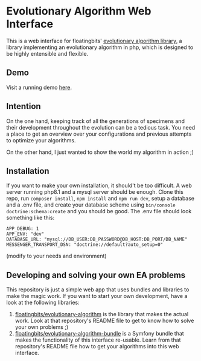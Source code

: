 # Evolutionary Algorithm Web Interface

This is a web interface for floatingbits' [evolutionary algorithm library](https://github.com/floatingbits/evolutionary-algorithm),
a library implementing an evolutionary algorithm in php, which is designed to be highly entensible and flexible. 

## Demo
Visit a running demo [here](http://ea.floatingbitsmedia.de/).

## Intention
On the one hand, keeping track of all the generations of specimens and their development throughout the evolution can be a 
tedious task. You need a place to get an overview over your configurations and previous attempts to optimize your algorithms.

On the other hand, I just wanted to show the world my algorithm in action ;)

## Installation
If you want to make your own installation, it should't be too difficult. A web server running php8.1 and a mysql server should be enough. 
Clone this repo, run `composer install`, `npm install` and `npm run dev`, setup a database and a .env file,
and create your database scheme using `bin/console doctrine:schema:create` and you should be good. 
The .env file should look something like this:
``` 
APP_DEBUG: 1 
APP_ENV: "dev" 
DATABASE_URL: "mysql://DB_USER:DB_PASSWORD@DB_HOST:DB_PORT/DB_NAME"
MESSENGER_TRANSPORT_DSN: "doctrine://default?auto_setup=0"
```
(modify to your needs and environment)

## Developing and solving your own EA problems
This repository is just a simple web app that uses bundles and libraries to make the magic work.
If you want to start your own development, have a look at the following libraries:

1. [floatingbits/evolutionary-algorithm](https://github.com/floatingbits/evolutionary-algorithm)
is the library that makes the actual work. Look at that repository's README file to get to know how to solve your own problems ;)
2. [floatingbits/evolutionary-algorithm-bundle](https://github.com/floatingbits/evolutionary-algorithm-bundle)
is a Symfony bundle that makes the functionality of this interface re-usable. Learn from that repository's README file
how to get your algorithms into this web interface.






